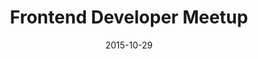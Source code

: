 ---
layout: default
title: "Frontend Developer Meetup"
date: 2015-10-29
venue: "Herengracht 66, Amsterdam"
ticket: "free"
time: "7:00pm"
href: "http://www.meetup.com/it/Frontend-Developer-Meetup-Amsterdam/events/224789583/"
---